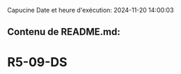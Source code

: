 Capucine
Date et heure d'exécution: 2024-11-20 14:00:03

Contenu de README.md:
---------------------
# R5-09-DS